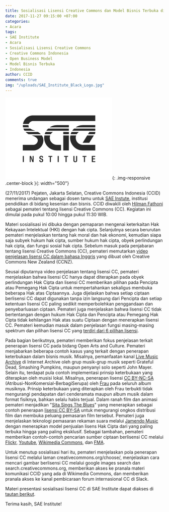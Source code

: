 ```yaml
---
title: Sosialisasi Lisensi Creative Commons dan Model Bisnis Terbuka di SAE Institute
date: 2017-11-27 09:15:00 +07:00
categories:
- Acara
tags:
- SAE Institute
- Acara
- Sosialisasi Lisensi Creative Commons
- Creative Commons Indonesia
- Open Business Model
- Model Bisnis Terbuka
- Indonesia
author: CCID
comments: true
img: "/uploads/SAE_Institute_Black_Logo.jpg"
---
```


![SAE_Institute_Black_Logo.jpg](/uploads/SAE_Institute_Black_Logo.jpg){: .img-responsive .center-block }{: width="500"}

(27/11/2017) Pejaten, Jakarta Selatan, Creative Commons Indonesia (CCID) menerima undangan sebagai dosen tamu untuk [SAE Instute](https://indonesia.sae.edu/id/), institusi pendidikan di bidang kesenian dan bisnis. CCID diwakili oleh [Hilman Fathoni](http://wikimedia.or.id/wiki/Pengguna:Hilman) sebagai pemateri tentang lisensi Creative Commons (CC). Kegiatan ini dimulai pada pukul  10:00 hingga pukul 11:30 WIB. 

Materi sosialisasi ini dibuka dengan pemaparan mengenai keterkaitan Hak Kekayaan Intelektual (HKI) dengan  hak cipta. Selanjutnya secara berurutan pemateri menjelaskan tentang hak moral dan hak ekonomi, kemudian siapa saja subyek hukum hak cipta, sumber hukum hak cipta, obyek perlindungan hak cipta, dan fungsi sosial hak cipta. Sebelum masuk pada penjabaran tentang lisensi Creative Commons (CC), pemateri memutarkan [video penjelasan lisensi CC dalam bahasa Inggris](https://www.youtube.com/watch?v=AeTlXtEOplA) yang dibuat oleh Creative Commons New Zealand (CCNZ). 

Seusai diputarnya video penjelasan tentang lisensi CC, pemateri menjelaskan bahwa lisensi CC hanya dapat diterapkan pada obyek perlindungan Hak Cipta dan lisensi CC memberikan pilihan pada Pencipta atau Pemegang Hak Cipta untuk mempertahankan sekaligus membuka beberapa Hak atas Ciptaannya. Juga dijelaskan bahwa setiap ciptaan berlisensi CC dapat digunakan tanpa izin langsung dari Pencipta dan setiap ketentuan lisensi CC paling sedikit memperbolehkan penggandaan dan penyebarluasan ciptaan. Pemateri juga menjelaskan bahwa lisensi CC tidak bertentangan dengan hukum Hak Cipta dan Pencipta atau Pemegang Hak Cipta tidak kehilangan Hak atas suatu Ciptaan dengan menerapkan lisensi CC. Pemateri kemudian masuk dalam penjelasan fungsi masing-masing spektrum dan pilihan lisensi CC yang [terdiri dari 6 pilihan lisensi](http://creativecommons.or.id/lisensi-cc-bahasa-indonesia/). 

Pada bagian berikutnya, pemateri memberikan fokus penjelasan terkait penerapan lisensi CC pada bidang Open Arts and Culture. Pemateri menjabarkan beberapa contoh kasus yang terkait dengan penerapan keterbukaan dalam bisnis musik. Misalnya, pemanfaatan kanal [Live Music Archive](http://creativecommons.or.id/2017/11/arsip-pertunjukan-musik-terbuka-di-ia/) di Internet Archive oleh grup musik-grup musik seperti Grateful Dead, Smashing Pumpkins, maupun penyanyi solo seperti John Mayer. Selain itu, terdapat pula contoh implementasi prinsip keterbukaan yang diterapkan oleh musisi lokal. Misalnya, penerapan lisensi [CC BY-NC-SA](https://creativecommons.org/licenses/by-nc-sa/4.0/deed.id) (Atribusi-NonKomersial-BerbagiSerupa) oleh [Frau](http://yesnowave.com/?s=Frau) pada seluruh album musiknya. Prinsip keterbukaan yang diterapkan oleh Frau terbukti tidak mengurangi pendapatan dari cenderamata maupun album musik dalam format fisiknya, bahkan selalu habis terjual. Dalam ranah film dan animasi pemateri menjadikan "[Sita Sings The Blues](https://www.youtube.com/watch?v=RzTg7YXuy34)" yang menerapkan sebagai contoh penerapan [lisensi CC BY-SA](https://creativecommons.org/licenses/by-sa/4.0/deed.id) untuk mengurangi ongkos distribusi film dan membuka peluang pemasaran film tersebut. Pemateri juga menjelaskan teknologi pemasaran rekaman suara melalui [Jamendo Music](https://www.jamendo.com/) dengan menerapkan model penjualan lisens Hak Cipta dari yang paling terbuka hingga yang paling eksklusif. Sebagai tambahan, pemateri memberikan contoh-contoh pencarian sumber ciptaan berlisensi CC melalui [Flickr](https://www.flickr.com/commons), [Youtube](https://support.google.com/youtube/answer/2797468?hl=id), [Wikimedia Commons](https://commons.wikimedia.org/wiki/Main_Page), dan [FMA](http://freemusicarchive.org/).

Untuk menutup sosialisasi hari itu, pemateri menjelaskan pola penerapan lisensi CC melalui laman creativecommons.org/choose/, menjelaskan cara mencari gambar berlisensi CC melalui google images search dan search.creativecommons.org, memberikan akses ke pranala materi komunikasi CCID yang ada di Wikimedia Commons, dan memberikan pranala akses ke kanal pembicaraan forum internasional CC di Slack.

Materi presentasi sosialisasi lisensi CC di SAE Institute dapat diakses di [tautan berikut](https://www.slideshare.net/CreativeCommonsIndonesia/ccid-27-november-2017-cc-on-business-model-sae-institute).

Terima kasih, SAE Institute!
